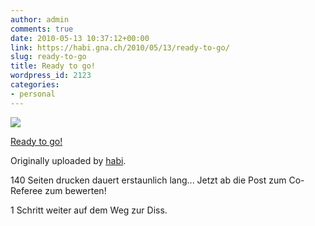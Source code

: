 ```yaml
---
author: admin
comments: true
date: 2010-05-13 10:37:12+00:00
link: https://habi.gna.ch/2010/05/13/ready-to-go/
slug: ready-to-go
title: Ready to go!
wordpress_id: 2123
categories:
- personal
---
```



 [![](http://farm4.static.flickr.com/3174/4603727724_f6afce7a1a_m.jpg)](http://www.flickr.com/photos/habi/4603727724/)
   

 
  [Ready to go!](http://www.flickr.com/photos/habi/4603727724/)
    

  Originally uploaded by [habi](http://www.flickr.com/people/habi/).
 



140 Seiten drucken dauert erstaunlich lang... Jetzt ab die Post zum Co-Referee zum bewerten!  

1 Schritt weiter auf dem Weg zur Diss.
  

